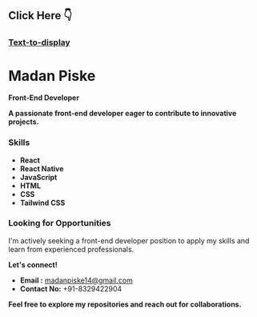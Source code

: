## Click Here 👇
### [Text-to-display](https://personal-portfolio-git-main-godcodeds-projects-19c4b414.vercel.app/)
<!--
**madanpiske3/madanpiske3** is a ✨ _special_ ✨ repository because its `README.md` (this file) appears on your GitHub profile.

Here are some ideas to get you started:
- 🔭 I’m currently working on ...
- 🌱 I’m currently learning ...
- 👯 I’m looking to collaborate on ...
- 🤔 I’m looking for help with ...
- 💬 Ask me about ...
- 📫 How to reach me: ...
- 😄 Pronouns: ...
- ⚡ Fun fact: ...


-->
# Madan Piske 
**Front-End Developer**

**A passionate front-end developer eager to contribute to innovative projects.**

### Skills
* **React**
* **React Native**
* **JavaScript**
* **HTML**
* **CSS**
* **Tailwind CSS**

### Looking for Opportunities
I'm actively seeking a front-end developer position to apply my skills and learn from experienced professionals. 

**Let's connect!** 
* **Email     :** madanpiske14@gmail.com
* **Contact No:** +91-8329422904

**Feel free to explore my repositories and reach out for collaborations.**
